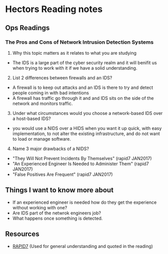# Hectors Reading notes

## Ops Readings

### The Pros and Cons of Network Intrusion Detection Systems

1. Why this topic matters as it relates to what you are studying

- The IDS is a large part of the cyber security realm and it will benifit us when trying to work with it if we have a solid understanding.

2. List 2 differences between firewalls and an IDS?

- A firewall is to keep out attacks and an IDS is there to try and detect people coming in with bad intentions
- A firewall has traffic go through it and and IDS sits on the side of the network and monitors traffic.

3. Under what circumstances would you choose a network-based IDS over a host-based IDS?

- you would use a NIDS over a HIDS when you want it up quick, with easy implementation, to not alter the existing infrastructure, and do not want to load or manage software.

4. Name 3 major drawbacks of a NIDS?

- "They Will Not Prevent Incidents By Themselves" (rapid7 JAN2017)
- "An Experienced Engineer Is Needed to Administer Them" (rapid7 JAN2017)
- "False Positives Are Frequent" (rapid7 JAN2017)

## Things I want to know more about

- If an experienced engineer is needed how do they get the experience without working with one?
- Are IDS part of the netwrok engineers job?
- What happens once something is detected.

## Resources

- [RAPID7](https://www.rapid7.com/blog/post/2017/01/11/the-pros-cons-of-intrusion-detection-systems/)
(Used for general understanding and quoted in the reading)